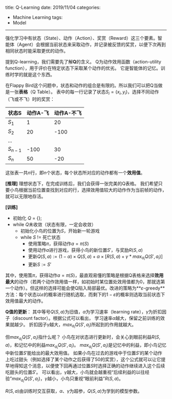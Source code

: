 title: Q-Learning
date: 2019/11/04
categories:
- Machine Learning
tags:
- Model
---


强化学习中有状态（State）、动作（Action）、奖赏（Reward）这三个要素。智能体（Agent）会根据当前状态来采取动作，并记录被反馈的奖赏，以便下次再到相同状态时能采取更优的动作。

提到Q-learning，我们需要先了解**Q**的含义。
Q为动作效用函数（action-utility function），用于评价在特定状态下采取某个动作的优劣。
它是智能体的记忆。训练时学的就是这个东西。

在Flappy Bird这个问题中，状态和动作的组合是有限的。所以我们可以把Q当做是一张**表格**（Q Table）。
表中的每一行记录了状态$S_i = (x_i, y_i)$，选择不同动作（飞或不飞）时的奖赏：

|状态S|动作A-飞|动作A-不飞|
|---|---|---|
|$S_1$|1|20|
|$S_2$|20|-100|
|...|||
|$S_{n-1}$|-100|30|
|$S_n$|50|-20|

这张表一共$n$行，即$n$个状态，每个状态所对应的动作都有一个**效用值**。

**[推理]**
理想状态下，在完成训练后，我们会获得一张完美的Q表格。
我们希望只要小鸟根据当前位置查找到对应的行，选择效用值较大的动作作为当前帧的动作，就可以无限地存活。

**[训练]**

- 初始化 $Q$ = {};
- while $Q$未收敛（状态有限，一定会收敛）
  - 初始化小鸟的位置为$S$，开始新一轮游戏
  - while $S$ != 死亡状态
    - 使用策略$\pi$，获得动作$a=\pi(S)$
    - 使用动作$a$进行游戏，获得小鸟的新位置$S'$，与奖励$R(S,a)$
    - 更新$Q(S,a) := (1-\alpha) \times Q(S,a) + \alpha \times [R(S,a) + \gamma* max_{a_i}Q(S', a_i)]$
    - 更新$S := S'$

其中，使用策$\pi$，获得动作$a=\pi(S)$，最直观易懂的策略是根据Q表格来选择**效用最大**的动作（若两个动作效用值一样，如初始时某位置处效用值都为0，那就选第一个动作）。但这样的选择可能会使Q陷入局部最优。改进的策略为**$\varepsilon$-greedy**方法：每个状态以$\varepsilon$的概率进行随机选取，而剩下的$1-\varepsilon$的概率则选取当前状态下效用值最大的动作。

**Q值的更新**：
其中等号$Q(S,a)$为旧值，$\alpha$为学习速率（learning rate），$\gamma$为折扣因子（discount factor）。根据公式可以看出，
学习速率$\alpha$越大，保留之前训练的效果就越少。
折扣因子$\gamma$越大，$max_{a_i}Q(S', a_i)$所起到的作用就越大。

但$max_{a_i}Q(S', a_i)$指什么呢？
小鸟在对状态进行更新时，会关心到眼前利益$R(S, a)$，和记忆中的利益$max_{a_i}Q(S', a_i)$。
$max_{a_i}Q(S', a_i)$是记忆中的利益，即小鸟记忆中新位置$S'$能给出的最大效用值。
如果小鸟在过去的游戏中于位置$S'$的某个动作上吃过甜头（例如选择了某个动作之后获得了50的奖赏），这个公式就可以让它提早地得知这个消息，以便使下回再通过位置$S$时选择正确的动作继续进入这个后续吃甜头的位置$S'$。
可以看出，$\gamma$越大，小鸟就会越重视“后续利益的以往经验”$max_{a_i}Q(S', a_i)$，$\gamma$越小，小鸟只重视“眼前利益”$R(S, a)$。

$R(S, a)$由训练时交互获取，$\alpha$、$\gamma$为超参，$Q(S,a)$为学到的模型参数。
